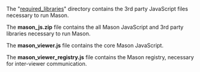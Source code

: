 The "<a href="required_libraries">required_libraries</a>" directory contains the 3rd party JavaScript files necessary to run Mason.

The <b>mason_js.zip</b> file contains the all Mason JavaScript and 3rd party libraries necessary to run Mason.

The <b>mason_viewer.js</b> file contains the core Mason JavaScript.

The <b>mason_viewer_registry.js</b> file contains the Mason registry, necessary for inter-viewer communication.
